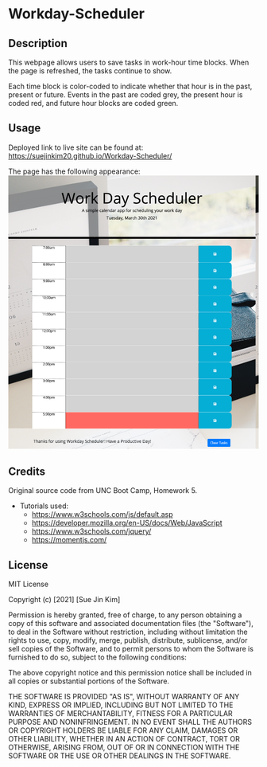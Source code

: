 # Workday-Scheduler

## Description
This webpage allows users to save tasks in work-hour time blocks. When the page is refreshed, the tasks continue to show.

Each time block is color-coded to indicate whether that hour is in the past, present or future. Events in the past are coded grey, the present hour is coded red, and future hour blocks are coded green.



## Usage
Deployed link to live site can be found at: https://suejinkim20.github.io/Workday-Scheduler/

The page has the following appearance:
![Screenshot 1](./assets/images/screenshot1.png)

## Credits

Original source code from UNC Boot Camp, Homework 5.

* Tutorials used:
    * https://www.w3schools.com/js/default.asp
    * https://developer.mozilla.org/en-US/docs/Web/JavaScript
    * https://www.w3schools.com/jquery/
    * https://momentjs.com/


## License

MIT License

Copyright (c) [2021] [Sue Jin Kim]

Permission is hereby granted, free of charge, to any person obtaining a copy of this software and associated documentation files (the "Software"), to deal in the Software without restriction, including without limitation the rights to use, copy, modify, merge, publish, distribute, sublicense, and/or sell copies of the Software, and to permit persons to whom the Software is furnished to do so, subject to the following conditions:

The above copyright notice and this permission notice shall be included in all copies or substantial portions of the Software.

THE SOFTWARE IS PROVIDED "AS IS", WITHOUT WARRANTY OF ANY KIND, EXPRESS OR IMPLIED, INCLUDING BUT NOT LIMITED TO THE WARRANTIES OF MERCHANTABILITY, FITNESS FOR A PARTICULAR PURPOSE AND NONINFRINGEMENT. IN NO EVENT SHALL THE AUTHORS OR COPYRIGHT HOLDERS BE LIABLE FOR ANY CLAIM, DAMAGES OR OTHER LIABILITY, WHETHER IN AN ACTION OF CONTRACT, TORT OR OTHERWISE, ARISING FROM, OUT OF OR IN CONNECTION WITH THE SOFTWARE OR THE USE OR OTHER DEALINGS IN THE SOFTWARE.